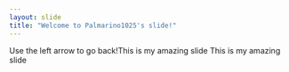 ```yaml
---
layout: slide
title: "Welcome to Palmarino1025's slide!"
---
```

Use the left arrow to go back!This is my amazing slide
This is my amazing slide
